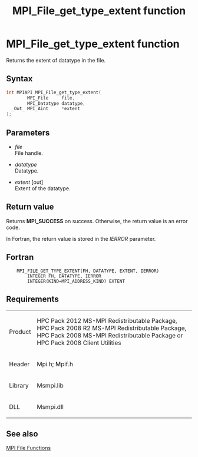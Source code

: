 ﻿---
title: MPI_File_get_type_extent function
TOCTitle: MPI_File_get_type_extent function
ms:assetid: 717f88ab-b3fe-46c4-ad79-277726dae8a3
ms:mtpsurl: https://msdn.microsoft.com/en-us/library/Dn473320(v=VS.85)
ms:contentKeyID: 59360866
ms.date: 03/28/2018
mtps_version: v=VS.85
f1_keywords:
- MPI_FILE_GET_TYPE_EXTENT
- mpif/MPI_File_get_type_extent
- mpi/MPI_FILE_GET_TYPE_EXTENT
dev_langs:
- C++
- C
---

# MPI\_File\_get\_type\_extent function

Returns the extent of datatype in the file.

## Syntax

``` c++
int MPIAPI MPI_File_get_type_extent(
        MPI_File     file,
        MPI_Datatype datatype,
  _Out_ MPI_Aint     *extent
);
```

## Parameters

  - *file*  
    File handle.

  - *datatype*  
    Datatype.

  - *extent* \[out\]  
    Extent of the datatype.

## Return value

Returns **MPI\_SUCCESS** on success. Otherwise, the return value is an error code.

In Fortran, the return value is stored in the *IERROR* parameter.

## Fortran

``` FORTRAN
    MPI_FILE_GET_TYPE_EXTENT(FH, DATATYPE, EXTENT, IERROR)
        INTEGER FH, DATATYPE, IERROR
        INTEGER(KIND=MPI_ADDRESS_KIND) EXTENT
```

## Requirements

<table>
<colgroup>
<col/>
<col/>
</colgroup>
<tbody>
<tr class="odd">
<td><p>Product</p></td>
<td><p>HPC Pack 2012 MS-MPI Redistributable Package, HPC Pack 2008 R2 MS-MPI Redistributable Package, HPC Pack 2008 MS-MPI Redistributable Package or HPC Pack 2008 Client Utilities</p></td>
</tr>
<tr class="even">
<td><p>Header</p></td>
<td>Mpi.h;
Mpif.h</td>
</tr>
<tr class="odd">
<td><p>Library</p></td>
<td>Msmpi.lib</td>
</tr>
<tr class="even">
<td><p>DLL</p></td>
<td>Msmpi.dll</td>
</tr>
</tbody>
</table>


## See also

[MPI File Functions](mpi-file-functions.md)

